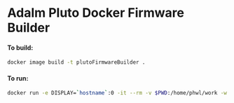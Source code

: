 # Adalm Pluto Docker Firmware Builder


#### To build:

```bash
docker image build -t plutoFirmwareBuilder .
```

#### To run:

```bash
docker run -e DISPLAY=`hostname`:0 -it --rm -v $PWD:/home/phwl/work -w /home/phwl plutoFirmwareBuilder
```
